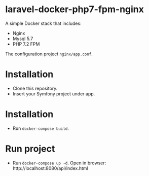 laravel-docker-php7-fpm-nginx
=====================

A simple Docker stack that includes:
 - Nginx
 - Mysql 5.7
 - PHP 7.2 FPM 

The configuration project `nginx/app.conf`.  

# Installation

 - Clone this repository.
 - Insert your Symfony project under app.

# Installation

 - Run `docker-compose build`.

# Run project

 - Run `docker-compose up -d`.
 Open in browser: http://localhost:8080/api/index.html
